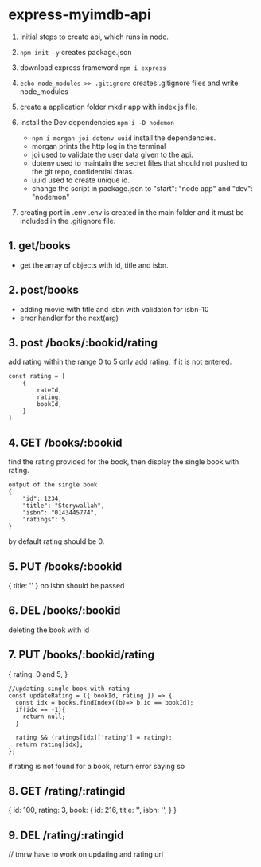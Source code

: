 # express-myimdb-api

1.  Initial steps to create api, which runs in node.

2.  `npm init -y` creates package.json

3.  download express frameword `npm i express`

4.  `echo node_modules >> .gitignore` creates .gitignore files and write node_modules

5.  create a application folder mkdir app with index.js file.

6.  Install the Dev dependencies `npm i -D nodemon`

    - `npm i morgan joi dotenv uuid` install the dependencies.
    - morgan prints the http log in the terminal
    - joi used to validate the user data given to the api.
    - dotenv used to maintain the secret files that should not pushed to the git repo, confidential datas.
    - uuid used to create unique id.
    - change the script in package.json to "start": "node app" and "dev": "nodemon"

7.  creating port in .env
    .env is created in the main folder and it must be included in the .gitignore file.

## 1. get/books

- get the array of objects with id, title and isbn.

## 2. post/books

- adding movie with title and isbn with validaton for isbn-10
- error handler for the next(arg)

## 3. post /books/:bookid/rating

add rating within the range 0 to 5
only add rating, if it is not entered.
```
const rating = [
    {
        rateId,
        rating,
        bookId,
    }
]
```

## 4. GET /books/:bookid

find the rating provided for the book, then display the single book with rating.

```
output of the single book
{
    "id": 1234,
    "title": "Storywallah",
    "isbn": "0143445774",
    "ratings": 5
}
```

by default rating should be 0.

## 5. PUT /books/:bookid
{
    title: ''
}
no isbn should be passed

## 6. DEL /books/:bookid
deleting the book with id

## 7. PUT /books/:bookid/rating
{
    rating: 0 and 5,
}
```
//updating single book with rating
const updateRating = ({ bookId, rating }) => {
  const idx = books.findIndex((b)=> b.id == bookId);
  if(idx == -1){
    return null;
  }
  
  rating && (ratings[idx]['rating'] = rating);
  return rating[idx];
};

```
if rating is not found for a book, return error saying so

## 8. GET /rating/:ratingid
{
    id: 100,
    rating: 3,
    book: {
        id: 216,
        title: '',
        isbn: '',
    }
}
## 9. DEL /rating/:ratingid

// tmrw have to work on updating and rating url
